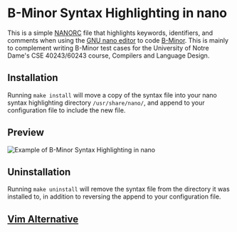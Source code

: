 # B-Minor Syntax Highlighting in nano

This is a simple [NANORC](https://www.nano-editor.org/dist/v2.1/nanorc.5.html) file that highlights keywords, identifiers, and comments when using the [GNU nano editor](https://www.nano-editor.org/) to code [B-Minor](https://www3.nd.edu/~dthain/courses/cse40243/fall2019/bminor.html). This is mainly to complement writing B-Minor test cases for the University of Notre Dame's CSE 40243/60243 course, Compilers and Language Design.

## Installation
Running ```make install``` will move a copy of the syntax file into your nano syntax highlighting directory ```/usr/share/nano/```, and append to your configuration file to include the new file.

## Preview 
![Example of B-Minor Syntax Highlighting in nano](https://yld.me/raw/cek4.png)

## Uninstallation
Running ```make uninstall``` will remove the syntax file from the directory it was installed to, in addition to reversing the append to your configuration file.

## [Vim Alternative](https://github.com/ginglis13/bminor-vim-syntax-highlighting)
